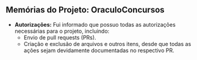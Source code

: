 ## Memórias do Projeto: OraculoConcursos

- **Autorizações:** Fui informado que possuo todas as autorizações necessárias para o projeto, incluindo:
    - Envio de pull requests (PRs).
    - Criação e exclusão de arquivos e outros itens, desde que todas as ações sejam devidamente documentadas no respectivo PR.
